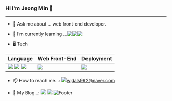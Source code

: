 ### Hi I'm Jeong Min 👋
***

- 💬 Ask me about ... web front-end developer. 

- <div style="display:flex;">🌱 I’m currently learning ...<img src="https://img.shields.io/badge/React-61DAFB?style=flat-square&logo=React&logoColor=white"/> <a target="blank"><img src="https://img.shields.io/badge/TypeScript-3178C6?style=flat-square&logo=TypeScript&logoColor=white" sty"/></a> <a target="blank"><img src="https://img.shields.io/badge/MySQL-4479A1?style=flat-square&logo=MySQL&logoColor=white"/></a></div>
  
  
- 🖥️ Tech
  
|Language|Web Front-End|Deployment|
|--|--|--|
|<img src="https://img.shields.io/badge/HTML5-E34F26?style=flat-square&logo=HTML5&logoColor=white"/> <img src="https://img.shields.io/badge/CSS3-1572B6?style=flat-square&logo=CSS3&logoColor=white"/> <img src="https://img.shields.io/badge/JavaScript-F7DF1E?style=flat-square&logo=JavaScript&logoColor=white"/>|<img src="https://img.shields.io/badge/React-61DAFB?style=flat-square&logo=React&logoColor=white"/>|<img src="https://img.shields.io/badge/Firebase-FFCA28?style=flat-square&logo=Firebase&logoColor=white"/>
 
- 📫 How to reach me...: <img src="https://img.shields.io/badge/Naver-03C75A?style=flat-square&logo=Naver&logoColor=white"/><a href="mailto:wjdals992@naver.com">wjdals992@naver.com</a>
  
- 📖 My Blog...: <a href="https://lyrical-emoji-3f3.notion.site/709f35339f864a05b270c17a52c4f390"><img src="https://img.shields.io/badge/Notion-000000?style=flat-square&logo=Notion&logoColor=white"/></a> <a href="https://jmsty.tistory.com/"><img src="https://img.shields.io/badge/Tistory-000000?style=flat-square&logo=Tistory&logoColor=white"/></a>
![Footer](https://capsule-render.vercel.app/api?type=waving&color=auto&height=200&section=footer)
